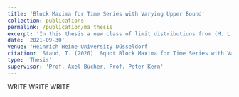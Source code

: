 ```yaml
---
title: 'Block Maxima for Time Series with Varying Upper Bound'
collection: publications
permalink: /publication/ma_thesis
excerpt: 'In this thesis a new class of limit distributions from (M. L. Stein, 2017, Biometrika) is investigated. New convergence results concerning maxima of non-stationary random variables are presented. Statistical properties of a new limiting model are proven and a sensible estimator is evaluated in a finite sample simulation study.'
date: '2021-09-30'
venue: 'Heinrich-Heine-University Düsseldorf'
citation: 'Staud, T. (2020). &quot Block Maxima for Time Series with Varying Upper Bound &quot;'
type: 'Thesis'
supervisor: 'Prof. Axel Bücher, Prof. Peter Kern'
---
```


WRITE WRITE WRITE


